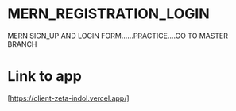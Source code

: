 # MERN_REGISTRATION_LOGIN
MERN SIGN_UP AND LOGIN FORM......PRACTICE....GO TO MASTER BRANCH
# Link to app

[https://client-zeta-indol.vercel.app/]
